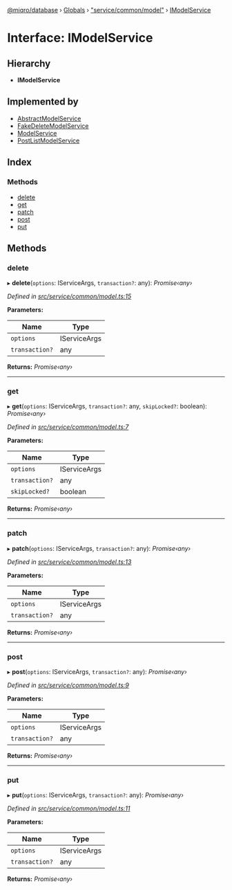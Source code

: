 [@miqro/database](../README.md) › [Globals](../globals.md) › ["service/common/model"](../modules/_service_common_model_.md) › [IModelService](_service_common_model_.imodelservice.md)

# Interface: IModelService

## Hierarchy

* **IModelService**

## Implemented by

* [AbstractModelService](../classes/_service_common_amodel_.abstractmodelservice.md)
* [FakeDeleteModelService](../classes/_service_deleted_.fakedeletemodelservice.md)
* [ModelService](../classes/_service_model_.modelservice.md)
* [PostListModelService](../classes/_service_postlist_.postlistmodelservice.md)

## Index

### Methods

* [delete](_service_common_model_.imodelservice.md#delete)
* [get](_service_common_model_.imodelservice.md#get)
* [patch](_service_common_model_.imodelservice.md#patch)
* [post](_service_common_model_.imodelservice.md#post)
* [put](_service_common_model_.imodelservice.md#put)

## Methods

###  delete

▸ **delete**(`options`: IServiceArgs, `transaction?`: any): *Promise‹any›*

*Defined in [src/service/common/model.ts:15](https://github.com/claukers/miqro-sequelize/blob/4b86ec0/src/service/common/model.ts#L15)*

**Parameters:**

Name | Type |
------ | ------ |
`options` | IServiceArgs |
`transaction?` | any |

**Returns:** *Promise‹any›*

___

###  get

▸ **get**(`options`: IServiceArgs, `transaction?`: any, `skipLocked?`: boolean): *Promise‹any›*

*Defined in [src/service/common/model.ts:7](https://github.com/claukers/miqro-sequelize/blob/4b86ec0/src/service/common/model.ts#L7)*

**Parameters:**

Name | Type |
------ | ------ |
`options` | IServiceArgs |
`transaction?` | any |
`skipLocked?` | boolean |

**Returns:** *Promise‹any›*

___

###  patch

▸ **patch**(`options`: IServiceArgs, `transaction?`: any): *Promise‹any›*

*Defined in [src/service/common/model.ts:13](https://github.com/claukers/miqro-sequelize/blob/4b86ec0/src/service/common/model.ts#L13)*

**Parameters:**

Name | Type |
------ | ------ |
`options` | IServiceArgs |
`transaction?` | any |

**Returns:** *Promise‹any›*

___

###  post

▸ **post**(`options`: IServiceArgs, `transaction?`: any): *Promise‹any›*

*Defined in [src/service/common/model.ts:9](https://github.com/claukers/miqro-sequelize/blob/4b86ec0/src/service/common/model.ts#L9)*

**Parameters:**

Name | Type |
------ | ------ |
`options` | IServiceArgs |
`transaction?` | any |

**Returns:** *Promise‹any›*

___

###  put

▸ **put**(`options`: IServiceArgs, `transaction?`: any): *Promise‹any›*

*Defined in [src/service/common/model.ts:11](https://github.com/claukers/miqro-sequelize/blob/4b86ec0/src/service/common/model.ts#L11)*

**Parameters:**

Name | Type |
------ | ------ |
`options` | IServiceArgs |
`transaction?` | any |

**Returns:** *Promise‹any›*
